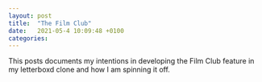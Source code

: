 ```yaml
---
layout: post
title:  "The Film Club"
date:   2021-05-4 10:09:48 +0100
categories:
---
```


This posts documents my intentions in developing the Film Club feature in my letterboxd clone and how I am spinning it off.